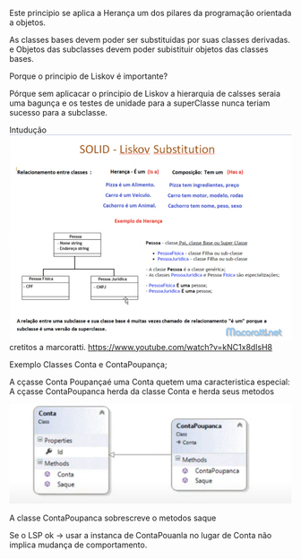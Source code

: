Este principio se aplica a Herança um dos pilares da programação orientada a objetos.

As classes bases devem poder ser substituidas por suas classes derivadas.
e Objetos das subclasses devem poder subistituir objetos das classes bases.


Porque o principio de Liskov é importante?

Pórque sem aplicacar o principio de Liskov a hierarquia de calsses seraia uma bagunça e os testes de unidade para a 
superClasse nunca teriam sucesso para a subclasse.

Intudução
![alt text](image.png)
cretitos a marcoratti.
https://www.youtube.com/watch?v=kNC1x8dlsH8

Exemplo Classes Conta e ContaPoupança;

A cçasse Conta Poupançaé uma Conta quetem uma caracteristica especial:
A cçasse ContaPoupanca herda da classe Conta e herda seus metodos 

![alt text](image-2.png)


A classe ContaPoupanca sobrescreve o metodos saque

Se o LSP ok -> usar a instanca de ContaPouanla no lugar de Conta não implica mudança de comportamento.


